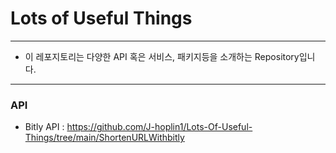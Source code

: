 Lots of Useful Things
===
***

- 이 레포지토리는 다양한 API 혹은 서비스, 패키지등을 소개하는 Repository입니다.

***
### API

- Bitly API : https://github.com/J-hoplin1/Lots-Of-Useful-Things/tree/main/ShortenURLWithbitly
